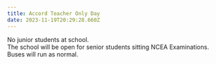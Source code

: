 ```yaml
---
title: Accord Teacher Only Day
date: 2023-11-19T20:29:28.660Z
---
```

No junior students at school.  
The school will be open for senior students sitting NCEA Examinations.  
Buses will run as normal.